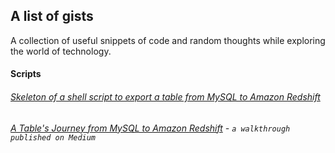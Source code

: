 ## A list of gists
A collection of useful snippets of code and random thoughts while exploring the world of technology.

#### Scripts

###### [Skeleton of a shell script to export a table from MySQL to Amazon Redshift](https://gist.github.com/kovid-rathee/54243b1705a77a7aadba7c1760f306c2)

###### [A Table's Journey from MySQL to Amazon Redshift](https://medium.com/@KovidRathee/a-tables-journey-from-mysql-to-amazon-redshift-via-s3-2ad01808c6f7#.ffd18l8oc) - `a walkthrough published on Medium`
